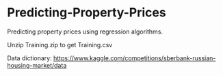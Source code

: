 # Predicting-Property-Prices
Predicting property prices using regression algorithms.

Unzip Training.zip to get Training.csv

Data dictionary: https://www.kaggle.com/competitions/sberbank-russian-housing-market/data
